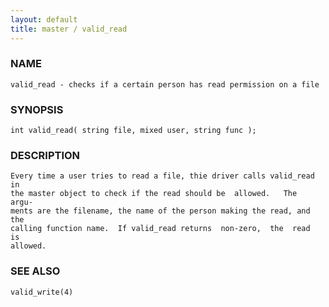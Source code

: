```yaml
---
layout: default
title: master / valid_read
---
```


### NAME

    valid_read - checks if a certain person has read permission on a file

### SYNOPSIS

    int valid_read( string file, mixed user, string func );

### DESCRIPTION

    Every time a user tries to read a file, thie driver calls valid_read in
    the master object to check if the read should be  allowed.   The  argu‐
    ments are the filename, the name of the person making the read, and the
    calling function name.  If valid_read returns  non-zero,  the  read  is
    allowed.

### SEE ALSO

    valid_write(4)

